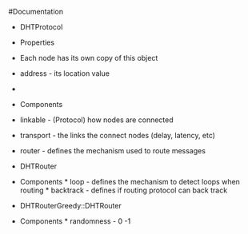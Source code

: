 #Documentation

 * DHTProtocol
  * Properties
   * Each node has its own copy of this object
   * address - its location value
   *
  * Components
   * linkable - (Protocol) how nodes are connected
   * transport - the links the connect nodes (delay, latency, etc)
   * router - defines the mechanism used to route messages



  * DHTRouter
   * Components
    * loop - defines the mechanism to detect loops when routing
    * backtrack - defines if routing protocol can back track

  * DHTRouterGreedy::DHTRouter
   * Components
    * randomness - 0 -1